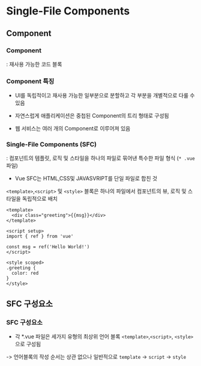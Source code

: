 # Single-File Components
## Component
### Component

  : 재사용 가능한 코드 블록

### Component 특징

  - UI를 독립적이고 재사용 가능한 일부분으로 분할하고 각 부분을 개별적으로 다룰 수 있음

  - 자연스럽게 애플리케이션은 중첩된 Component의 트리 형태로 구성됨

  - 웹 서비스는 여러 개의 Component로 이루어져 있음

### Single-File Components (SFC)

  : 컴포넌트의 템플릿, 로직 및 스타일을 하나의 파일로 묶어낸 특수한 파일 형식 (`* .vue`파일)

  - Vue SFC는 HTML,CSS및 JAVASVRIPT를 단일 파일로 합친 것

  `<template>`,`<script>` 및 `<style>` 블록은 하나의 파일에서 컴포넌트의 뷰, 로직 및 스타일을 독립적으로 배치

  ```Vue
  <template>
    <div class="greeting">{{msg}}</div>
  </template>

  <script setup>
  import { ref } from 'vue'

  const msg = ref('Hello World!')
  </script>

  <style scoped>
  .greeting {
    color: red
  }
  </style>
  ```

## SFC 구성요소
### SFC 구성요소

  - 각 *.vue 파일은 세가지 유형의 최상위 언어 블록 `<template>`,`<script>`, `<style>`으로 구성됨

  -> 언어블록의 작성 순서는 상관 없으나 일반적으로 `template` -> `script` -> `style`

### <template> 블록

  - 각 *.vue 파일은 최상위 <template>블록을 하나만 포함할 수 있음

  ```Vue
  <template>
    <div class="greeting">{{msg}}</div>
  </template>

  <script setup>
  import { ref } from 'vue'

  const msg = ref('Hello World!')
  </script>

  <style scoped>
  .greeting {
    color: red
  }
  </style>
  ```

### <script setup> 블록